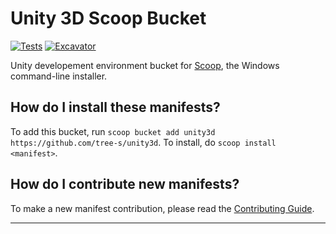 # Unity 3D Scoop Bucket

[![Tests](https://github.com/tree-s/unity3d/actions/workflows/ci.yml/badge.svg)](https://github.com/tree-s/unity3d/actions/workflows/ci.yml) [![Excavator](https://github.com/tree-s/unity3d/actions/workflows/excavator.yml/badge.svg)](https://github.com/tree-s/unity3d/actions/workflows/excavator.yml)

Unity developement environment bucket for [Scoop](https://scoop.sh), the Windows command-line installer.

How do I install these manifests?
---------------------------------

To add this bucket, run `scoop bucket add unity3d https://github.com/tree-s/unity3d`. To install, do `scoop install <manifest>`.

How do I contribute new manifests?
----------------------------------

To make a new manifest contribution, please read the [Contributing Guide](https://github.com/ScoopInstaller/.github/blob/main/.github/CONTRIBUTING.md).

----
